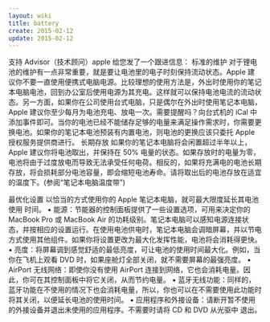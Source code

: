 ```yaml
---
layout: wiki
title: battery
create: 2015-02-12
update: 2015-02-12
---
```

支持 Advisor（技术顾问）apple 给您发了一个跟进信息：
标准的维护
对于锂电池的维护有一点非常重要，就是要让电池里的电子时刻保持流动状态。Apple 建议你不要一直使用便携式电脑电源。比较理想的使用方法是，外出时使用你的笔记本电脑电池，回到办公室后使用电源为其充电。这样就可以保持电池电流的流动状态。另一方面，如果你在公司使用台式电脑，只是偶尔在外出时使用笔记本电脑，Apple 建议你至少每月为电池充电、放电一次。需要提醒吗？向台式机的 iCal 中添加事件即可。当你的电池已经不能储存足够的电量来满足操作需求时，你需要更换电池。如果你的笔记本电池预装有内置电池，则电池的更换应该只委托 Apple 授权服务提供商进行。
长期存放
如果你的笔记本电脑将会闲置超过半年以上，Apple 建议你将电池取出，并保持在 50% 电量的状态。如果存放时的电量为零，电池将由于过度放电而导致无法承受任何电荷。相反的，如果将充满电的电池长期存放，将会损耗部分电池容量，即会缩短电池寿命。请将取出后的电池存放在适宜的温度下。(参阅“笔记本电脑温度带”)

最优化设置
以恰当的方式使用你的 Apple 笔记本电脑，就可最大限度延长其电池使用 时间。
▪ 能源：节能器的控制面板提供了一些设置选项，可用来决定你的 MacBook Pro 或 MacBook Air 的功耗级别。笔记本电脑可以感知电源连接状态，并按相应的设置运行。在使用电池供电时，笔记本电脑会调暗屏幕，并以节电方式使用其他组件。如果你将设置更改为最大化发挥性能，电池将会消耗得更快。
▪ 亮度：将屏幕调到感觉舒适的最低亮度，可让电池的使用时间最大化。例如，当你在飞机上观看 DVD 时，如果座舱灯全部关闭，就不需要屏幕的最强亮度。
▪ AirPort 无线网络：即使你没有使用 AirPort 连接到网络，它也会消耗电量。因此，你可在其控制面板中将它关闭，从而节约电量。
▪ 蓝牙无线功能：同样的，蓝牙功能在不使用的情况下也会消耗电量，所以，你也可以在不需要使用此功能时将其关闭，以便延长电池的使用时间。
▪ 应用程序和外接设备：请断开暂不使用的外接设备并退出未使用的应用程序。不需要时请将 CD 和 DVD 从光驱中 退出。

